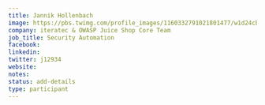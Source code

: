 ```yaml
---
title: Jannik Hollenbach
image: https://pbs.twimg.com/profile_images/1160332791021801477/w1d24cbl_400x400.jpg
company: iteratec & OWASP Juice Shop Core Team
job_title: Security Automation 
facebook: 
linkedin:
twitter: j12934
website:
notes:
status: add-details
type: participant
---
```


<!-- put more details about participant here -->